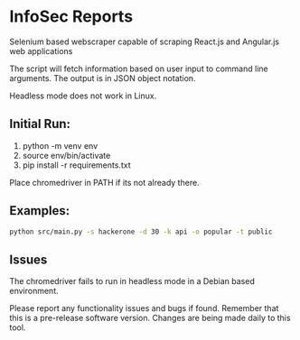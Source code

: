 # InfoSec Reports
Selenium based webscraper capable of scraping React.js and Angular.js web applications

The script will fetch information based on user input to command line arguments.  The output is in JSON object notation.

Headless mode does not work in Linux.

## Initial Run:
1. python -m venv env
2. source env/bin/activate
3. pip install -r requirements.txt

Place chromedriver in PATH if its not already there.


## Examples:
```bash
python src/main.py -s hackerone -d 30 -k api -o popular -t public

```

## Issues
The chromedriver fails to run in headless mode in a Debian based environment.

Please report any functionality issues and bugs if found.  Remember that this is a pre-release software version.  Changes are being made daily to this tool.